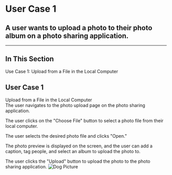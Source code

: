 # User Case 1
## A user wants to upload a photo to their photo album on a photo sharing application.
---

## **In This Section**

Use Case 1: Upload from a File in the Local Computer<br/>

## **User Case 1**
Upload from a File in the Local Computer </br>
The user navigates to the photo upload page on the photo sharing application.
</br>

The user clicks on the "Choose File" button to select a photo file from their local computer.
</br>

The user selects the desired photo file and clicks "Open."
</br>

The photo preview is displayed on the screen, and the user can add a caption, tag people, and select an album to upload the photo to.
</br>

The user clicks the "Upload" button to upload the photo to the photo sharing application.
![Dog Picture](/Users/sophieharrison/Desktop/comp3700/images/dog.png) </br>
